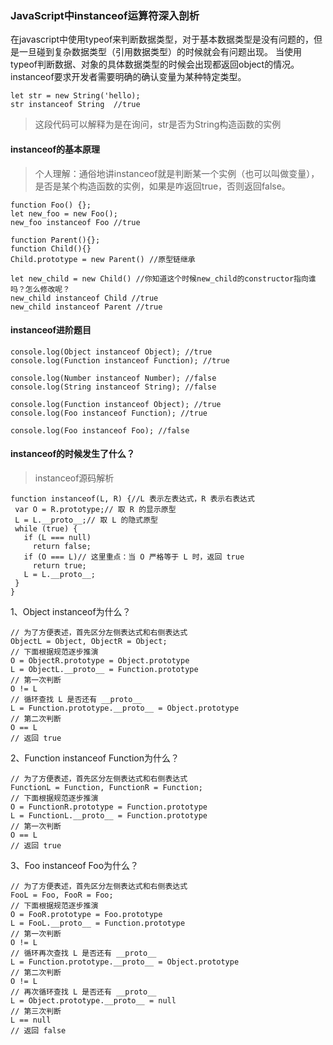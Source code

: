### JavaScript中instanceof运算符深入剖析
在javascript中使用typeof来判断数据类型，对于基本数据类型是没有问题的，但是一旦碰到复杂数据类型（引用数据类型）的时候就会有问题出现。
当使用typeof判断数据、对象的具体数据类型的时候会出现都返回object的情况。
instanceof要求开发者需要明确的确认变量为某种特定类型。
```
let str = new String('hello);
str instanceof String  //true
```
>这段代码可以解释为是在询问，str是否为String构造函数的实例

#### instanceof的基本原理
>个人理解：通俗地讲instanceof就是判断某一个实例（也可以叫做变量），是否是某个构造函数的实例，如果是咋返回true，否则返回false。

```
function Foo() {};
let new_foo = new Foo();
new_foo instanceof Foo //true
```
```
function Parent(){};
function Child(){}
Child.prototype = new Parent() //原型链继承

let new_child = new Child() //你知道这个时候new_child的constructor指向谁吗？怎么修改呢？
new_child instanceof Child //true
new_child instanceof Parent //true
```

#### instanceof进阶题目

```
console.log(Object instanceof Object); //true 
console.log(Function instanceof Function); //true

console.log(Number instanceof Number); //false 
console.log(String instanceof String); //false

console.log(Function instanceof Object); //true 
console.log(Foo instanceof Function); //true

console.log(Foo instanceof Foo); //false
```

#### instanceof的时候发生了什么？
>instanceof源码解析

```
function instanceof(L, R) {//L 表示左表达式，R 表示右表达式
 var O = R.prototype;// 取 R 的显示原型
 L = L.__proto__;// 取 L 的隐式原型
 while (true) { 
   if (L === null) 
     return false; 
   if (O === L)// 这里重点：当 O 严格等于 L 时，返回 true 
     return true; 
   L = L.__proto__;
 } 
}
```

1、Object instanceof为什么？

```
// 为了方便表述，首先区分左侧表达式和右侧表达式
ObjectL = Object, ObjectR = Object; 
// 下面根据规范逐步推演
O = ObjectR.prototype = Object.prototype 
L = ObjectL.__proto__ = Function.prototype 
// 第一次判断
O != L 
// 循环查找 L 是否还有 __proto__ 
L = Function.prototype.__proto__ = Object.prototype 
// 第二次判断
O == L 
// 返回 true
```

2、Function instanceof Function为什么？

```
// 为了方便表述，首先区分左侧表达式和右侧表达式
FunctionL = Function, FunctionR = Function; 
// 下面根据规范逐步推演
O = FunctionR.prototype = Function.prototype 
L = FunctionL.__proto__ = Function.prototype 
// 第一次判断
O == L 
// 返回 true
```

3、Foo instanceof Foo为什么？
```
// 为了方便表述，首先区分左侧表达式和右侧表达式
FooL = Foo, FooR = Foo; 
// 下面根据规范逐步推演
O = FooR.prototype = Foo.prototype 
L = FooL.__proto__ = Function.prototype 
// 第一次判断
O != L 
// 循环再次查找 L 是否还有 __proto__ 
L = Function.prototype.__proto__ = Object.prototype 
// 第二次判断
O != L 
// 再次循环查找 L 是否还有 __proto__ 
L = Object.prototype.__proto__ = null 
// 第三次判断
L == null 
// 返回 false
```



